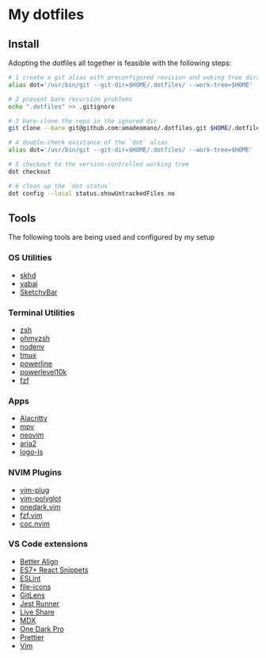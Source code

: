 # My dotfiles

## Install

Adopting the dotfiles all together is feasible with the following steps:

```sh
# 1 create a git alias with preconfigured revision and woking tree dirs
alias dot='/usr/bin/git --git-dir=$HOME/.dotfiles/ --work-tree=$HOME'

# 2 prevent bare recursion problems
echo ".dotfiles" >> .gitignore

# 3 bare-clone the repo in the ignored dir
git clone --bare git@github.com:amadeomano/.dotfiles.git $HOME/.dotfiles

# 4 double-check existance of the `dot` alias
alias dot='/usr/bin/git --git-dir=$HOME/.dotfiles/ --work-tree=$HOME'

# 5 checkout to the version-controlled working tree
dot checkout

# 6 clean up the `dot status`
dot config --local status.showUntrackedFiles no
```

## Tools

The following tools are being used and configured by my setup

### OS Utilities
* [skhd](https://github.com/koekeishiya/skhd#install)
* [yabai](https://github.com/koekeishiya/yabai#install)
* [SketchyBar](https://github.com/FelixKratz/SketchyBar)

### Terminal Utilities

* [zsh](https://formulae.brew.sh/formula/zsh)
* [ohmyzsh](https://github.com/ohmyzsh/ohmyzsh#custom-directory)
* [nodenv](https://formulae.brew.sh/formula/nodenv)
* [tmux](https://formulae.brew.sh/formula/tmux)
* [powerline](https://powerline.readthedocs.io/en/latest/installation.html#pip-installation)
* [powerlevel10k](https://github.com/romkatv/powerlevel10k#oh-my-zsh)
* [fzf](https://github.com/junegunn/fzf)

### Apps

* [Alacritty](https://github.com/alacritty/alacritty#installation)
* [mpv](https://formulae.brew.sh/formula/mpv)
* [neovim](https://formulae.brew.sh/formula/neovim)
* [aria2](https://formulae.brew.sh/formula/aria2)
* [logo-ls](https://github.com/Yash-Handa/logo-ls#macos-darwin)

### NVIM Plugins

* [vim-plug](https://github.com/junegunn/vim-plug)
* [vim-polyglot](https://github.com/sheerun/vim-polyglot)
* [onedark.vim](https://github.com/joshdick/onedark.vim)
* [fzf.vim](https://github.com/junegunn/fzf.vim)
* [coc.nvim](https://github.com/neoclide/coc.nvim)

### VS Code extensions

* [Better Align](https://marketplace.visualstudio.com/items?itemName=wwm.better-align)
* [ES7+ React Snippets](https://marketplace.visualstudio.com/items?itemName=dsznajder.es7-react-js-snippets)
* [ESLint](https://marketplace.visualstudio.com/items?itemName=dbaeumer.vscode-eslint)
* [file-icons](https://marketplace.visualstudio.com/items?itemName=file-icons.file-icons)
* [GitLens](https://marketplace.visualstudio.com/items?itemName=eamodio.gitlens)
* [Jest Runner](https://marketplace.visualstudio.com/items?itemName=firsttris.vscode-jest-runner)
* [Live Share](https://marketplace.visualstudio.com/items?itemName=MS-vsliveshare.vsliveshare)
* [MDX](https://marketplace.visualstudio.com/items?itemName=silvenon.mdx)
* [One Dark Pro](https://marketplace.visualstudio.com/items?itemName=zhuangtongfa.Material-theme)
* [Prettier](https://marketplace.visualstudio.com/items?itemName=esbenp.prettier-vscode)
* [Vim](https://marketplace.visualstudio.com/items?itemName=vscodevim.vim)
